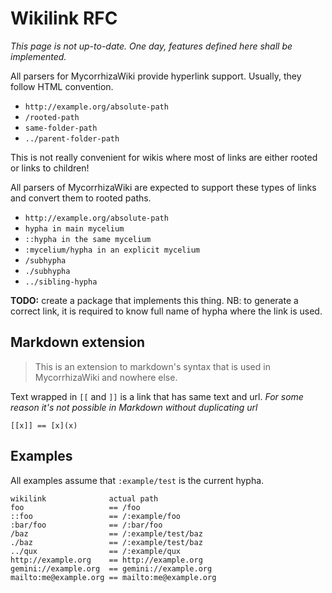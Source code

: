 # Wikilink RFC

*This page is not up-to-date. One day, features defined here shall be implemented.*

All parsers for MycorrhizaWiki provide hyperlink support. Usually, they follow HTML convention.

- `http://example.org/absolute-path`
- `/rooted-path`
- `same-folder-path`
- `../parent-folder-path`

This is not really convenient for wikis where most of links are either rooted or links to children!

All parsers of MycorrhizaWiki are expected to support these types of links and convert them to rooted paths.

- `http://example.org/absolute-path`
- `hypha in main mycelium`
- `::hypha in the same mycelium`
- `:mycelium/hypha in an explicit mycelium`
- `/subhypha`
- `./subhypha`
- `../sibling-hypha`

**TODO:** create a package that implements this thing. NB: to generate a correct link, it is required to know full name of hypha where the link is used.

## Markdown extension

> This is an extension to markdown's syntax that is used in MycorrhizaWiki and nowhere else.

Text wrapped in `[[` and `]]` is a link that has same text and url. *For some reason it's not possible in Markdown without duplicating url*

```
[[x]] == [x](x)
```

## Examples

All examples assume that `:example/test` is the current hypha.

```
wikilink              actual path
foo                   == /foo
::foo                 == /:example/foo
:bar/foo              == /:bar/foo
/baz                  == /:example/test/baz
./baz                 == /:example/test/baz
../qux                == /:example/qux
http://example.org    == http://example.org
gemini://example.org  == gemini://example.org
mailto:me@example.org == mailto:me@example.org
```
